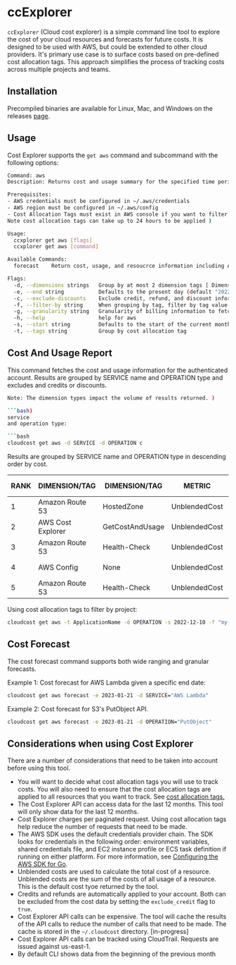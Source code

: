 # ccExplorer

`ccExplorer` (Cloud cost explorer) is a simple command line tool to explore the 
cost of your cloud resources and forecasts for future costs.
It is designed to be used with AWS, but could be extended to other cloud providers. It's primary 
use case is to surface costs based on pre-defined 
cost allocation tags. 
This approach simplifies the process of tracking costs across multiple projects and teams.   

## Installation

Precompiled binaries are available for Linux, Mac, and Windows on the releases [page](https://github.com/cduggn/cloudcost/releases).

## Usage

Cost Explorer supports the `get aws` command and subcommand with the following 
options:

```bash
Command: aws
Description: Returns cost and usage summary for the specified time period.

Prerequisites:
- AWS credentials must be configured in ~/.aws/credentials
- AWS region must be configured in ~/.aws/config
- Cost Allocation Tags must exist in AWS console if you want to filter by tag (
Note cost allocation tags can take up to 24 hours to be applied )

Usage:
  ccxplorer get aws [flags]
  ccxplorer get aws [command]

Available Commands:
  forecast    Return cost, usage, and resoucrce information including ARN

Flags:
  -d, --dimensions strings   Group by at most 2 dimension tags [ Dimensions: AZ, SERVICE, USAGE_TYPE ]
  -e, --end string           Defaults to the present day (default "2022-12-29")
  -c, --exclude-discounts    Exclude credit, refund, and discount information in the report summary. Disabled by default.
  -f, --filter-by string     When grouping by tag, filter by tag value
  -g, --granularity string   Granularity of billing information to fetch. Monthly, Daily or Hourly (default "MONTHLY")
  -h, --help                 help for aws
  -s, --start string         Defaults to the start of the current month (default "2022-12-01")
  -t, --tags string          Group by cost allocation tag
```

## Cost And Usage Report 
This command fetches the cost and usage information for the 
authenticated 
account. Results are grouped by SERVICE name and OPERATION type and excludes 
and credits or discounts. 

```bash
Note: The dimension types impact the volume of results returned. )

```bash) 
service 
and operation type:

```bash
cloudcost get aws -d SERVICE -d OPERATION c

```

Results are grouped by SERVICE name and OPERATION type in descending order 
by cost.

<sub>

| RANK | DIMENSION/TAG   | DIMENSION/TAG   | METRIC | NUMERIC | STRING AMOUNT | UNIT | GRANULARITY | START | END  |
|---------|-----------|--------|------|------| ------|------|------|------|------|
| 1 | Amazon Route 53   | HostedZone | UnblendedCost |  1.50000010 | 1.5  | USD | MONTHLY | 2021-12-01 | 2021-12-31 |
| 2 | AWS Cost Explorer  | GetCostAndUsage | UnblendedCost | 0.46000010  | 0.46 | USD | MONTHLY | 2021-12-01 | 2021-12-31 |
| 3 | Amazon Route 53  | Health-Check | UnblendedCost | 0.22580610|   0.23 | USD | MONTHLY | 2021-12-01 | 2021-12-31 |
| 4 | AWS Config   | None | UnblendedCost | 0.18900010 | 0.19 | USD | MONTHLY | 2021-12-01 | 2021-12-31 |
| 5 | Amazon Route 53   | Health-Check | UnblendedCost | 0.18900010 | 0.19 | USD | MONTHLY | 2021-12-01 | 2021-12-31 |

</sub> 
  
Using cost allocation tags to filter by project:

```bash
cloudcost get aws -t ApplicationName -d OPERATION -s 2022-12-10 -f "my-project"
```

## Cost Forecast
The cost forecast command supports both wide ranging and granular forecasts.

Example 1: Cost forecast for AWS Lambda given a specific end date:

```bash 
cloudcost get aws forecast -e 2023-01-21 -d SERVICE="AWS Lambda"
```

Example 2: Cost forecast for S3's PutObject API. 


```bash
cloudcost get aws forecast -e 2023-01-21 -d OPERATION="PutObject"
```


## Considerations when using Cost Explorer

There are a number of considerations that need to be taken into account before using this tool.

- You will want to decide what cost allocation tags you will use to track costs. You will also need to ensure that the
  cost allocation tags are applied to all resources that you want to track. See [cost allocation tags.](https://docs.aws.amazon.com/awsaccountbilling/latest/aboutv2/cost-alloc-tags.html)
- The Cost Explorer API can access data for the last 12 months. This tool will only show data for the last 12 months.
- Cost Explorer charges per paginated request. Using cost allocation tags help reduce the number of requests that need to be made.
- The AWS SDK uses the default credentials provider chain. The SDK looks for credentials in the following order: environment variables,
  shared credentials file, and EC2 instance profile or ECS task definition if running on either platform. For more information, see [Configuring the AWS SDK for Go](https://docs.aws.amazon.com/sdk-for-go/v1/developer-guide/configuring-sdk.html).
- Unblended costs are used to calculate the total cost of a resource. Unblended costs are the sum of the costs of all usage of a resource. This is the default cost tyoe returned by the tool.
- Credits and refunds are automatically applied to your account. Both can be excluded from the cost data by setting the `exclude_credit` flag to `true`.
- Cost Explorer API calls can be expensive. The tool will cache the results of the API calls to reduce the number of calls that need to be made. The cache is stored in the `~/.cloudcost` directory. [in-progress]
- Cost Explorer API calls can be tracked using CloudTrail. Requests are issued against us-east-1.
- By default CLI shows data from the beginning of the previous month
